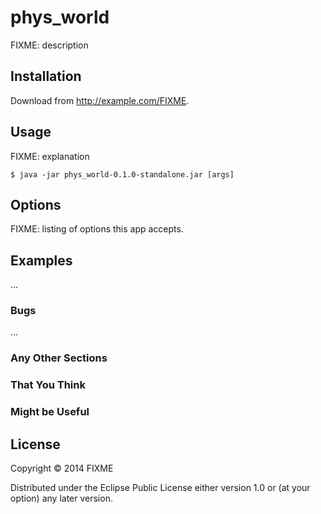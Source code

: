 # phys_world

FIXME: description

## Installation

Download from http://example.com/FIXME.

## Usage

FIXME: explanation

    $ java -jar phys_world-0.1.0-standalone.jar [args]

## Options

FIXME: listing of options this app accepts.

## Examples

...

### Bugs

...

### Any Other Sections
### That You Think
### Might be Useful

## License

Copyright © 2014 FIXME

Distributed under the Eclipse Public License either version 1.0 or (at
your option) any later version.

